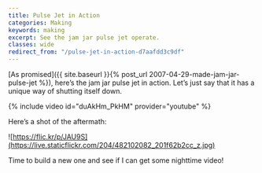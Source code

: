 ```yaml
---
title: Pulse Jet in Action
categories: Making
keywords: making
excerpt: See the jam jar pulse jet operate.
classes: wide
redirect_from: "/pulse-jet-in-action-d7aafdd3c9df"
---
```


[As promised]({{ site.baseurl }}{% post_url 2007-04-29-made-jam-jar-pulse-jet %}), here’s the jam jar pulse jet in action. Let’s just say that it has a unique way of shutting itself down.

{% include video id="duAkHm_PkHM" provider="youtube" %}

Here’s a shot of the aftermath:

![https://flic.kr/p/JAU9S](https://live.staticflickr.com/204/482102082_201f62b2cc_z.jpg)

Time to build a new one and see if I can get some nighttime video!
